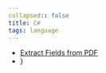 ```yaml
---
collapsed:: false
title: C#
tags: language
---
```


- [Extract Fields from PDF](https://www.codeproject.com/Articles/5140785/Extract-User-Data-Fields-From-Fillable-PDF-Document)
- }